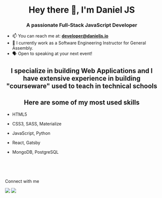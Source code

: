 <!--
**myDeveloperJourney/myDeveloperJourney** is a ✨ _special_ ✨ repository because its `README.md` (this file) appears on your GitHub profile. -->

<h1 align="center">Hey there 👋, I'm Daniel JS</h1>
<h3 align="center">A passionate Full-Stack JavaScript Developer</h3>

- 📫  You can reach me at: **developer@danieljs.io**
- 🏫 I currently work as a Software Engineering Instructor for General Assembly.
- 🗣  Open to speaking at your next event!


<h2 align="center">I specialize in building Web Applications and I have extensive experience in building "courseware" used to teach in technical schools</h2>

<h2 align="center">Here are some of my most used skills</h2>

- HTML5

- CSS3, SASS, Materialize

- JavaScript, Python

- React, Gatsby

- MongoDB, PostgreSQL 

<br>
<br>
<br>

Connect with me


[<img src="https://img.shields.io/badge/twitter-%231DA1F2.svg?&style=for-the-badge&logo=twitter&logoColor=white" />](https://twitter.com/I_teach_JS) [<img src="https://img.shields.io/badge/linkedin-%230077B5.svg?&style=for-the-badge&logo=linkedin&logoColor=white" />](https://www.linkedin.com/in/daniel-j-scott/)
